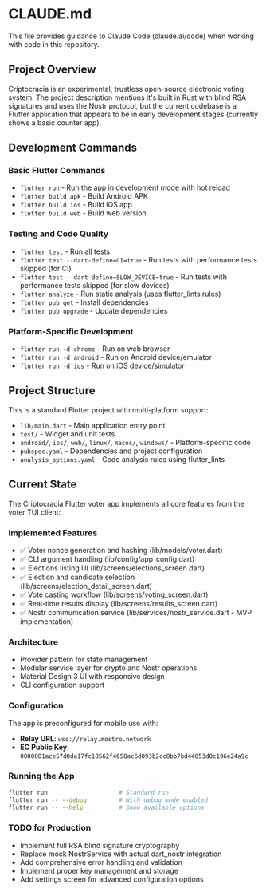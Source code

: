 # CLAUDE.md

This file provides guidance to Claude Code (claude.ai/code) when working with code in this repository.

## Project Overview

Criptocracia is an experimental, trustless open-source electronic voting system. The project description mentions it's built in Rust with blind RSA signatures and uses the Nostr protocol, but the current codebase is a Flutter application that appears to be in early development stages (currently shows a basic counter app).

## Development Commands

### Basic Flutter Commands
- `flutter run` - Run the app in development mode with hot reload
- `flutter build apk` - Build Android APK
- `flutter build ios` - Build iOS app
- `flutter build web` - Build web version

### Testing and Code Quality
- `flutter test` - Run all tests
- `flutter test --dart-define=CI=true` - Run tests with performance tests skipped (for CI)
- `flutter test --dart-define=SLOW_DEVICE=true` - Run tests with performance tests skipped (for slow devices)
- `flutter analyze` - Run static analysis (uses flutter_lints rules)
- `flutter pub get` - Install dependencies
- `flutter pub upgrade` - Update dependencies

### Platform-Specific Development
- `flutter run -d chrome` - Run on web browser
- `flutter run -d android` - Run on Android device/emulator
- `flutter run -d ios` - Run on iOS device/simulator

## Project Structure

This is a standard Flutter project with multi-platform support:
- `lib/main.dart` - Main application entry point
- `test/` - Widget and unit tests
- `android/`, `ios/`, `web/`, `linux/`, `macos/`, `windows/` - Platform-specific code
- `pubspec.yaml` - Dependencies and project configuration
- `analysis_options.yaml` - Code analysis rules using flutter_lints

## Current State

The Criptocracia Flutter voter app implements all core features from the voter TUI client:

### Implemented Features
- ✅ Voter nonce generation and hashing (lib/models/voter.dart)
- ✅ CLI argument handling (lib/config/app_config.dart)
- ✅ Elections listing UI (lib/screens/elections_screen.dart)
- ✅ Election and candidate selection (lib/screens/election_detail_screen.dart)
- ✅ Vote casting workflow (lib/screens/voting_screen.dart)
- ✅ Real-time results display (lib/screens/results_screen.dart)
- ✅ Nostr communication service (lib/services/nostr_service.dart - MVP implementation)

### Architecture
- Provider pattern for state management
- Modular service layer for crypto and Nostr operations
- Material Design 3 UI with responsive design
- CLI configuration support

### Configuration
The app is preconfigured for mobile use with:
- **Relay URL**: `wss://relay.mostro.network`
- **EC Public Key**: `0000001ace57d0da17fc18562f4658ac6d093b2cc8bb7bd44853d0c196e24a9c`

### Running the App
```bash
flutter run                    # Standard run
flutter run -- --debug         # With debug mode enabled
flutter run -- --help          # Show available options
```

### TODO for Production
- Implement full RSA blind signature cryptography
- Replace mock NostrService with actual dart_nostr integration
- Add comprehensive error handling and validation
- Implement proper key management and storage
- Add settings screen for advanced configuration options
